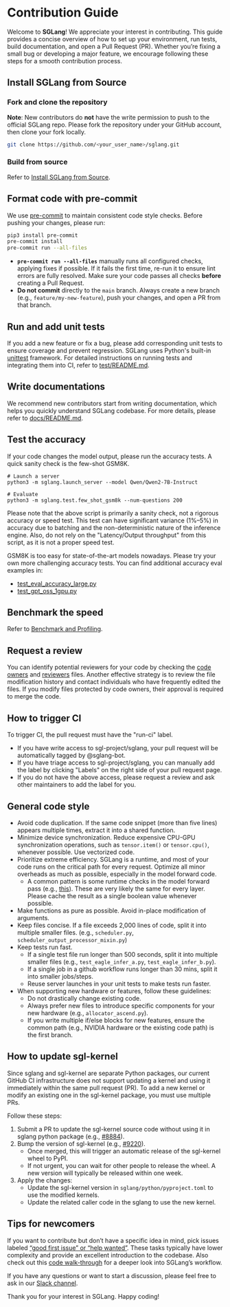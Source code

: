 # Contribution Guide

Welcome to **SGLang**! We appreciate your interest in contributing. This guide provides a concise overview of how to set up your environment, run tests, build documentation, and open a Pull Request (PR). Whether you’re fixing a small bug or developing a major feature, we encourage following these steps for a smooth contribution process.

## Install SGLang from Source

### Fork and clone the repository

**Note**: New contributors do **not** have the write permission to push to the official SGLang repo. Please fork the repository under your GitHub account, then clone your fork locally.

```bash
git clone https://github.com/<your_user_name>/sglang.git
```

### Build from source

Refer to [Install SGLang from Source](../get_started/install.md#method-2-from-source).

## Format code with pre-commit

We use [pre-commit](https://pre-commit.com/) to maintain consistent code style checks. Before pushing your changes, please run:

```bash
pip3 install pre-commit
pre-commit install
pre-commit run --all-files
```

- **`pre-commit run --all-files`** manually runs all configured checks, applying fixes if possible. If it fails the first time, re-run it to ensure lint errors are fully resolved. Make sure your code passes all checks **before** creating a Pull Request.
- **Do not commit** directly to the `main` branch. Always create a new branch (e.g., `feature/my-new-feature`), push your changes, and open a PR from that branch.

## Run and add unit tests

If you add a new feature or fix a bug, please add corresponding unit tests to ensure coverage and prevent regression.
SGLang uses Python's built-in [unittest](https://docs.python.org/3/library/unittest.html) framework.
For detailed instructions on running tests and integrating them into CI, refer to [test/README.md](https://github.com/sgl-project/sglang/tree/main/test/README.md).

## Write documentations

We recommend new contributors start from writing documentation, which helps you quickly understand SGLang codebase.
For more details, please refer to [docs/README.md](https://github.com/sgl-project/sglang/tree/main/docs/README.md).

## Test the accuracy
If your code changes the model output, please run the accuracy tests. A quick sanity check is the few-shot GSM8K.

```
# Launch a server
python3 -m sglang.launch_server --model Qwen/Qwen2-7B-Instruct

# Evaluate
python3 -m sglang.test.few_shot_gsm8k --num-questions 200
```

Please note that the above script is primarily a sanity check, not a rigorous accuracy or speed test.
This test can have significant variance (1%–5%) in accuracy due to batching and the non-deterministic nature of the inference engine.
Also, do not rely on the "Latency/Output throughput" from this script, as it is not a proper speed test.

GSM8K is too easy for state-of-the-art models nowadays. Please try your own more challenging accuracy tests.
You can find additional accuracy eval examples in:
- [test_eval_accuracy_large.py](https://github.com/sgl-project/sglang/blob/main/test/srt/test_eval_accuracy_large.py)
- [test_gpt_oss_1gpu.py](https://github.com/sgl-project/sglang/blob/main/test/srt/test_gpt_oss_1gpu.py)

## Benchmark the speed
Refer to [Benchmark and Profiling](../developer_guide/benchmark_and_profiling.md).

## Request a review
You can identify potential reviewers for your code by checking the [code owners](https://github.com/sgl-project/sglang/blob/main/.github/CODEOWNERS) and [reviewers](https://github.com/sgl-project/sglang/blob/main/.github/REVIEWERS.md) files.
Another effective strategy is to review the file modification history and contact individuals who have frequently edited the files.
If you modify files protected by code owners, their approval is required to merge the code.

## How to trigger CI
To trigger CI, the pull request must have the "run-ci" label.

- If you have write access to sgl-project/sglang, your pull request will be automatically tagged by @sglang-bot.
- If you have triage access to sgl-project/sglang, you can manually add the label by clicking "Labels" on the right side of your pull request page.
- If you do not have the above access, please request a review and ask other maintainers to add the label for you.

## General code style
- Avoid code duplication. If the same code snippet (more than five lines) appears multiple times, extract it into a shared function.
- Minimize device synchronization. Reduce expensive CPU-GPU synchronization operations, such as `tensor.item()` or `tensor.cpu()`, whenever possible. Use vectorized code.
- Prioritize extreme efficiency. SGLang is a runtime, and most of your code runs on the critical path for every request. Optimize all minor overheads as much as possible, especially in the model forward code.
  - A common pattern is some runtime checks in the model forward pass (e.g., [this](https://github.com/sgl-project/sglang/blob/f1b0eda55c2c4838e8ab90a0fac7fb1e3d7064ab/python/sglang/srt/models/deepseek_v2.py#L486-L491)). These are very likely the same for every layer. Please cache the result as a single boolean value whenever possible.
- Make functions as pure as possible. Avoid in-place modification of arguments.
- Keep files concise. If a file exceeds 2,000 lines of code, split it into multiple smaller files. (e.g., `scheduler.py`, `scheduler_output_processor_mixin.py`)
- Keep tests run fast.
  - If a single test file run longer than 500 seconds, split it into multiple smaller files (e.g., `test_eagle_infer_a.py`, `test_eagle_infer_b.py`).
  - If a single job in a github workflow runs longer than 30 mins, split it into smaller jobs/steps.
  - Reuse server launches in your unit tests to make tests run faster.
- When supporting new hardware or features, follow these guidelines:
  - Do not drastically change existing code.
  - Always prefer new files to introduce specific components for your new hardware (e.g., `allocator_ascend.py`).
  - If you write multiple if/else blocks for new features, ensure the common path (e.g., NVIDIA hardware or the existing code path) is the first branch.

## How to update sgl-kernel
Since sglang and sgl-kernel are separate Python packages, our current GitHub CI infrastructure does not support updating a kernel and using it immediately within the same pull request (PR).
To add a new kernel or modify an existing one in the sgl-kernel package, you must use multiple PRs.

Follow these steps:

1. Submit a PR to update the sgl-kernel source code without using it in sglang python package (e.g., [#8884](https://github.com/sgl-project/sglang/pull/8884/files)).
2. Bump the version of sgl-kernel (e.g., [#9220](https://github.com/sgl-project/sglang/pull/9220/files)).
   - Once merged, this will trigger an automatic release of the sgl-kernel wheel to PyPI.
   - If not urgent, you can wait for other people to release the wheel. A new version will typically be released within one week.
3. Apply the changes:
   - Update the sgl-kernel version in `sglang/python/pyproject.toml` to use the modified kernels.
   - Update the related caller code in the sglang to use the new kernel.

## Tips for newcomers

If you want to contribute but don’t have a specific idea in mind, pick issues labeled [“good first issue” or “help wanted”](https://github.com/sgl-project/sglang/issues?q=is%3Aissue+label%3A%22good+first+issue%22%2C%22help+wanted%22). These tasks typically have lower complexity and provide an excellent introduction to the codebase. Also check out this [code walk-through](https://github.com/zhaochenyang20/Awesome-ML-SYS-Tutorial/tree/main/sglang/code-walk-through) for a deeper look into SGLang’s workflow.

If you have any questions or want to start a discussion, please feel free to ask in our [Slack channel](https://slack.sglang.ai).

Thank you for your interest in SGLang. Happy coding!
